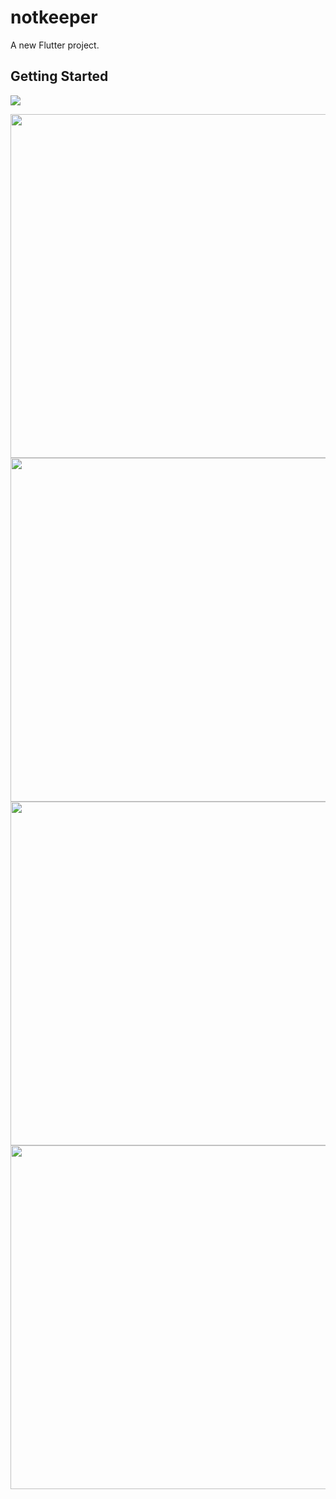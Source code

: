 # notkeeper

A new Flutter project.

## Getting Started

<img src="https://user-images.githubusercontent.com/111557931/203015364-674beeb4-c7d4-47ad-82e4-7eb314a63b49.mp4;" data-target="animated-image.originalImage">

<img src="https://user-images.githubusercontent.com/111557931/203016159-51c888eb-cda2-4a47-9ecb-a02d14f058af.jpg" style=" height:550px; " data-target="animated-image.originalImage"> <img src="https://user-images.githubusercontent.com/111557931/203015685-0c6f7efd-8510-40d2-b4c5-21b361d93d20.jpg" style=" height:550px; " data-target="animated-image.originalImage">
<img src="https://user-images.githubusercontent.com/111557931/203014668-efc8dbde-34d5-4b6f-a6bd-32c5510d658d.jpg" style=" height:550px; " data-target="animated-image.originalImage"> <img src="https://user-images.githubusercontent.com/111557931/202369579-ab7250d2-7e77-4c4c-adad-f5d25615c197.jpg" style=" height:550px; " data-target="animated-image.originalImage">






